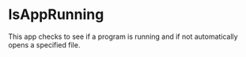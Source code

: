 # IsAppRunning
This app checks to see if a program is running and if not automatically opens a specified file.
